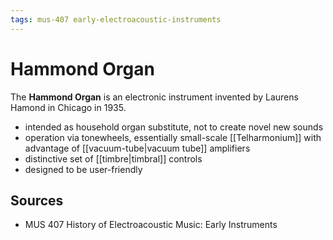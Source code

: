 ```yaml
---
tags: mus-407 early-electroacoustic-instruments
---
```


# Hammond Organ

The **Hammond Organ** is an electronic instrument invented by Laurens Hamond in Chicago in 1935.

- intended as household organ substitute, not to create novel new sounds
- operation via tonewheels, essentially small-scale [[Telharmonium]] with advantage of [[vacuum-tube|vacuum tube]] amplifiers
- distinctive set of [[timbre|timbral]] controls
- designed to be user-friendly

## Sources

- MUS 407 History of Electroacoustic Music: Early Instruments
